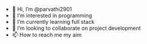 - 👋 Hi, I’m @parvathi2901
- 👀 I’m interested in programming
- 🌱 I’m currently learning full stack
- 💞️ I’m looking to collaborate on project development
- 📫 How to reach me my aim

<!---
parvathi2901/parvathi2901 is a ✨ special ✨ repository because its `README.md` (this file) appears on your GitHub profile.
You can click the Preview link to take a look at your changes.
--->
